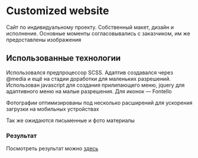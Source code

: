 # Customized website #
Сайт по индивидуальному проекту. Собственный макет, дизайн и исполнение.  Основные моменты согласовывались с заказчиком, им же предоставлены изображения

## Использованные технологии ##
Использовался предпроцессор SCSS. Адаптив создавался через @media и ещё на стадии доработки для маленьких разрешений. 
Использован javascript для создания прилипающего меню, jquery для адаптивного меню на малые разрешения. 
Для иконок — Fontello

Фотографии оптимизированы под несколько расширений для ускорения загрузки на мобильных устройствах

Так же ожидаются письменные и фото материалы

### Результат ###
Посмотреть результат можно  [здесь](https://grant-inna.github.io/Customized_website/)
